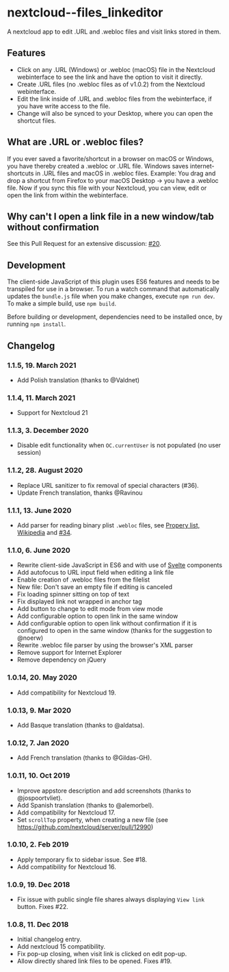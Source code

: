 # nextcloud--files_linkeditor

A nextcloud app to edit .URL and .webloc files and visit links stored in them.

## Features

* Click on any .URL (Windows) or .webloc (macOS) file in the Nextcloud webinterface to see the link and have the option to visit it directly.
* Create .URL files (no .webloc files as of v1.0.2) from the Nextcloud webinterface.
* Edit the link inside of .URL and .webloc files from the webinterface, if you have write access to the file.
* Change will also be synced to your Desktop, where you can open the shortcut files.

## What are .URL or .webloc files?

If you ever saved a favorite/shortcut in a browser on macOS or Windows, you have thereby created a .webloc or .URL file. Windows saves internet-shortcuts in .URL files and macOS in .webloc files. Example: You drag and drop a shortcut from Firefox to your macOS Desktop -> you have a .webloc file. Now if you sync this file with your Nextcloud, you can view, edit or open the link from within the webinterface.

## Why can't I open a link file in a new window/tab without confirmation

See this Pull Request for an extensive discussion: [#20](https://github.com/te-online/files_linkeditor/pull/20).

## Development
The client-side JavaScript of this plugin uses ES6 features and needs to be transpiled for use in a browser. To run a watch command that automatically updates the `bundle.js` file when you make changes, execute `npm run dev`. To make a simple build, use `npm build`.

Before building or development, dependencies need to be installed once, by running `npm install`.

## Changelog

### 1.1.5, 19. March 2021
- Add Polish translation (thanks to @Valdnet)

### 1.1.4, 11. March 2021
- Support for Nextcloud 21

### 1.1.3, 3. December 2020
- Disable edit functionality when `OC.currentUser` is not populated (no user session)

### 1.1.2, 28. August 2020
- Replace URL sanitizer to fix removal of special characters (#36).
- Update French translation, thanks @Ravinou

### 1.1.1, 13. June 2020
- Add parser for reading binary plist `.webloc` files, see [Propery list, Wikipedia](https://en.wikipedia.org/wiki/Property_list) and [#34](https://github.com/te-online/files_linkeditor/issues/34).

### 1.1.0, 6. June 2020
- Rewrite client-side JavaScript in ES6 and with use of [Svelte](https://svelte.dev) components
- Add autofocus to URL input field when editing a link file
- Enable creation of .webloc files from the filelist
- New file: Don't save an empty file if editing is canceled
- Fix loading spinner sitting on top of text
- Fix displayed link not wrapped in anchor tag
- Add button to change to edit mode from view mode
- Add configurable option to open link in the same window
- Add configurable option to open link without confirmation if it is configured to open in the same window (thanks for the suggestion to @noerw)
- Rewrite .webloc file parser by using the browser's XML parser
- Remove support for Internet Explorer
- Remove dependency on jQuery

### 1.0.14, 20. May 2020
- Add compatibility for Nextcloud 19.

### 1.0.13, 9. Mar 2020
- Add Basque translation (thanks to @aldatsa).

### 1.0.12, 7. Jan 2020
- Add French translation (thanks to @Gildas-GH).

### 1.0.11, 10. Oct 2019
- Improve appstore description and add screenshots (thanks to @jospoortvliet).
- Add Spanish translation (thanks to @alemorbel).
- Add compatibility for Nextcloud 17.
- Set `scrollTop` property, when creating a new file (see https://github.com/nextcloud/server/pull/12990)

### 1.0.10, 2. Feb 2019
- Apply temporary fix to sidebar issue. See #18.
- Add compatibility for Nextcloud 16.

### 1.0.9, 19. Dec 2018
- Fix issue with public single file shares always displaying `View link` button. Fixes #22.

### 1.0.8, 11. Dec 2018
- Initial changelog entry.
- Add nextcloud 15 compatibility.
- Fix pop-up closing, when visit link is clicked on edit pop-up.
- Allow directly shared link files to be opened. Fixes #19.

